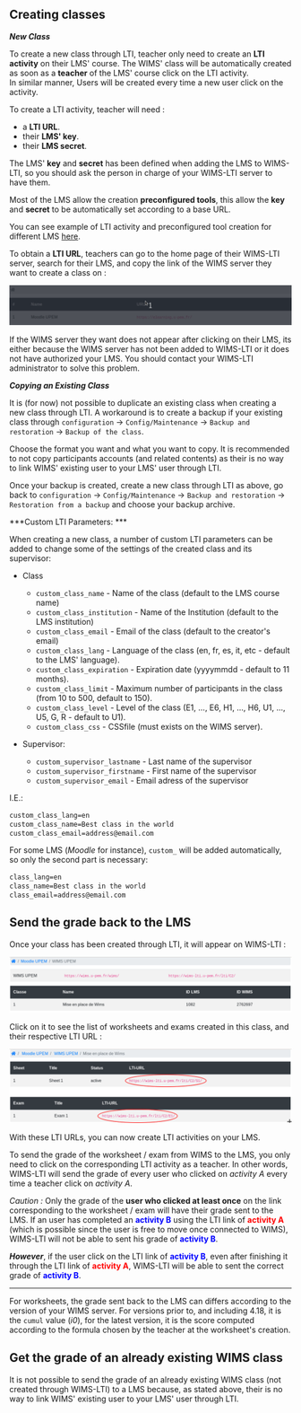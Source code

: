 ## Creating classes

***New Class***

To create a new class through LTI, teacher only need to create an **LTI activity** on their LMS' course.
The WIMS' class will be automatically created as soon as a **teacher** of the LMS' course click
on the LTI activity.  
In similar manner, Users will be created every time a new user click on the activity.

To create a LTI activity, teacher will need :

* a **LTI URL**.
* their **LMS' key**.
* their **LMS secret**.

The LMS' **key** and **secret** has been defined when adding the LMS to WIMS-LTI, so you should ask
the person in charge of your WIMS-LTI server to have them.

Most of the LMS allow the creation **preconfigured tools**, this allow the **key** and **secret**
to be automatically set according to a base URL.

You can see example of LTI activity and preconfigured tool creation for different LMS [here](/activity_creation_example).

To obtain a **LTI URL**, teachers can go to the home page of their WIMS-LTI server, search for
their LMS, and copy the link of the WIMS server they want to create a class on :

![wims_lti_url](images/wims_lti_url.gif)

If the WIMS server they want does not appear after clicking on their LMS, its either because the
WIMS server has not been added to WIMS-LTI or it does not have authorized your LMS. You should
contact your WIMS-LTI administrator to solve this problem.


***Copying an Existing Class***

It is (for now) not possible to duplicate an existing class when creating a new class through LTI.
A workaround is to create a backup if your existing class through
`configuration` -> `Config/Maintenance` -> `Backup and restoration` -> `Backup of the class`.

Choose the format you want and what you want to copy. It is recommended to not copy participants
accounts (and related contents) as their is no way to link WIMS' existing user to your LMS' user
through LTI.

Once your backup is created, create a new class through LTI as above, go back to 
`configuration` -> `Config/Maintenance` -> `Backup and restoration` -> `Restoration from a backup`
and choose your backup archive.


***Custom LTI Parameters: ***

When creating a new class, a number of custom LTI parameters can be added to change some
of the settings of the created class and its supervisor:

* Class
    * `custom_class_name` - Name of the class (default to the LMS course name)
    * `custom_class_institution` - Name of the Institution (default to the LMS institution)
    * `custom_class_email` - Email of the class (default to the creator's email)
    * `custom_class_lang` - Language of the class (en, fr, es, it, etc - default to the LMS' language).
    * `custom_class_expiration` - Expiration date (yyyymmdd - default to 11 months).
    * `custom_class_limit` - Maximum number of participants in the class (from 10 to 500, default to 150).
    * `custom_class_level` - Level of the class (E1, ..., E6, H1, ..., H6, U1, ..., U5, G, R - default to U1).
    * `custom_class_css` - CSSfile (must exists on the WIMS server).

* Supervisor:
    * `custom_supervisor_lastname` - Last name of the supervisor
    * `custom_supervisor_firstname` - First name of the supervisor
    * `custom_supervisor_email` - Email adress of the supervisor

I.E.:
```text
custom_class_lang=en
custom_class_name=Best class in the world
custom_class_email=address@email.com
```

For some LMS (*Moodle* for instance), `custom_` will be added automatically, so only the second part is necessary:
```text
class_lang=en
class_name=Best class in the world
class_email=address@email.com
```


## Send the grade back to the LMS

Once your class has been created through LTI, it will appear on WIMS-LTI :

![class_created](images/class_created.png)

Click on it to see the list of worksheets and exams created in
this class, and their respective LTI URL :

![activities](images/activities_url.png)

With these LTI URLs, you can now create LTI activities on your LMS.

To send the grade of the worksheet / exam from WIMS to the LMS, you only
need to click on the corresponding LTI activity as a teacher. In other words, WIMS-LTI will send
the grade of every user who clicked on *activity A* every time a teacher click on *activity A*.

*Caution :* Only the grade of the **user who clicked at least once** on the link corresponding
to the worksheet / exam will have their grade sent to the LMS. If an user
has completed an <font color='blue'>**activity B**</font> using the LTI link of
<font color='red'>**activity A**</font> (which is possible since the user is free to move once
connected to WIMS), WIMS-LTI will not be able to sent his grade
of <font color='blue'>**activity B**</font>.

***However***, if the user click on the LTI link of <font color='blue'>**activity B**</font>,
even after finishing it through the LTI link of <font color='red'>**activity A**</font>,
WIMS-LTI will be able to sent the correct grade of <font color='blue'>**activity B**</font>.

___

For worksheets, the grade sent back to the LMS can differs according to the version of your WIMS server. For versions 
prior to, and including 4.18, it is the `cumul` value (*i0*), for the latest version, it is the score computed according
to the formula chosen by the teacher at the worksheet's creation.


## Get the grade of an already existing WIMS class

It is not possible to send the grade of an already existing WIMS class (not created
through WIMS-LTI) to a LMS because, as stated above, their is no way to link WIMS'
existing user to your LMS' user through LTI.
